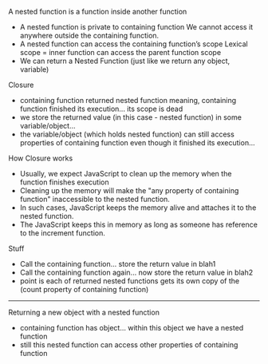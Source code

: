 A nested function is a function inside another function
- A nested function is private to containing function
    We cannot access it anywhere outside the containing function.
- A nested function can access the containing function’s scope
    Lexical scope = inner function can access the parent function scope
- We can return a Nested Function (just like we return any object, variable)

Closure
- containing function returned nested function
    meaning, containing function finished its execution... its scope is dead
- we store the returned value (in this case - nested function) in some variable/object... 
- the variable/object (which holds nested function) can still access properties of containing function
    even though it finished its execution...


How Closure works
- Usually, we expect JavaScript to clean up the memory when the function finishes execution
- Cleaning up the memory will make the "any property of containing function" inaccessible to the nested function.
- In such cases, JavaScript keeps the memory alive and attaches it to the nested function.
- The JavaScript keeps this in memory as long as someone has reference to the increment function.


Stuff
- Call the containing function... store the return value in blah1
- Call the containing function again... now store the return value in blah2
- point is each of returned nested functions gets its own copy of the (count property of containing function)
------------------------------------------------------------------------------------------------------------------------

Returning a new object with a nested function
- containing function has object... within this object we have a nested function
- still this nested function can access other properties of containing function 
